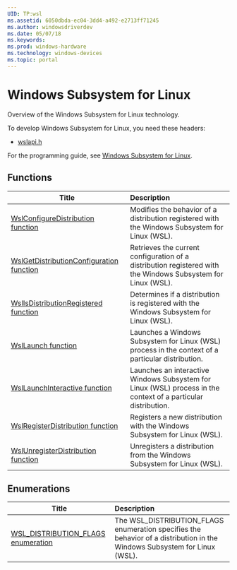 ```yaml
---
UID: TP:wsl
ms.assetid: 6050dbda-ec04-3dd4-a492-e2713ff71245
ms.author: windowsdriverdev
ms.date: 05/07/18
ms.keywords: 
ms.prod: windows-hardware
ms.technology: windows-devices
ms.topic: portal
---
```


# Windows Subsystem for Linux



Overview of the Windows Subsystem for Linux technology.

To develop Windows Subsystem for Linux, you need these headers:

 * [wslapi.h](..\wslapi\index.md)

For the programming guide, see [Windows Subsystem for Linux](https://review.docs.microsoft.com/en-us/win32-test/wsl).

## Functions

| Title   | Description   |
| ---- |:---- |
| [WslConfigureDistribution function](..\wslapi\nf-wslapi-wslconfiguredistribution.md) | Modifies the behavior of a distribution registered with the Windows Subsystem for Linux (WSL). |
| [WslGetDistributionConfiguration function](..\wslapi\nf-wslapi-wslgetdistributionconfiguration.md) | Retrieves the current configuration of a distribution registered with the Windows Subsystem for Linux (WSL). |
| [WslIsDistributionRegistered function](..\wslapi\nf-wslapi-wslisdistributionregistered.md) | Determines if a distribution is registered with the Windows Subsystem for Linux (WSL). |
| [WslLaunch function](..\wslapi\nf-wslapi-wsllaunch.md) | Launches a Windows Subsystem for Linux (WSL) process in the context of a particular distribution. |
| [WslLaunchInteractive function](..\wslapi\nf-wslapi-wsllaunchinteractive.md) | Launches an interactive Windows Subsystem for Linux (WSL) process in the context of a particular distribution. |
| [WslRegisterDistribution function](..\wslapi\nf-wslapi-wslregisterdistribution.md) | Registers a new distribution with the Windows Subsystem for Linux (WSL). |
| [WslUnregisterDistribution function](..\wslapi\nf-wslapi-wslunregisterdistribution.md) | Unregisters a distribution from the Windows Subsystem for Linux (WSL). |

## Enumerations

| Title   | Description   |
| ---- |:---- |
| [WSL_DISTRIBUTION_FLAGS enumeration](..\wslapi\ne-wslapi-wsl_distribution_flags.md) | The WSL_DISTRIBUTION_FLAGS enumeration specifies the behavior of a distribution in the Windows Subsystem for Linux (WSL). |
